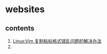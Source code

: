 # websites
## contents
1. [Linux:Vim 复制粘帖格式错乱问题的解决办法](https://www.osetc.com/archives/17032.html)
2. 